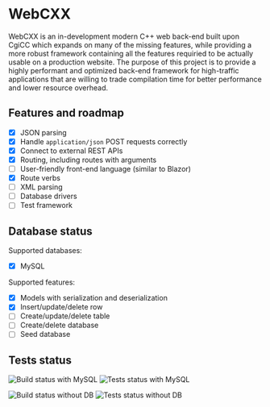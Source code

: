 # WebCXX
WebCXX is an in-development modern C++ web back-end built upon CgiCC which expands on many of the missing features, while providing a more robust framework containing all the features requiried to be actually usable on a production website.
The purpose of this project is to provide a highly performant and optimized back-end framework for high-traffic applications that are willing to trade compilation time for better performance and lower resource overhead.

## Features and roadmap
- [x] JSON parsing
- [x] Handle `application/json` POST requests correctly
- [x] Connect to external REST APIs
- [x] Routing, including routes with arguments
- [ ] User-friendly front-end language (similar to Blazor)
- [x] Route verbs
- [ ] XML parsing
- [ ] Database drivers
- [ ] Test framework

## Database status
Supported databases:
- [x] MySQL

Supported features:
- [x] Models with serialization and deserialization
- [x] Insert/update/delete row
- [ ] Create/update/delete table
- [ ] Create/delete database
- [ ] Seed database

## Tests status
![Build status with MySQL](https://github.com/devcore96/webcxx/actions/workflows/build-mysql.yml/badge.svg)
![Tests status with MySQL](https://github.com/devcore96/webcxx/actions/workflows/run-tests-mysql.yaml/badge.svg)

![Build status without DB](https://github.com/devcore96/webcxx/actions/workflows/build-no-db.yml/badge.svg)
![Tests status without DB](https://github.com/devcore96/webcxx/actions/workflows/run-tests-no-db.yaml/badge.svg)
